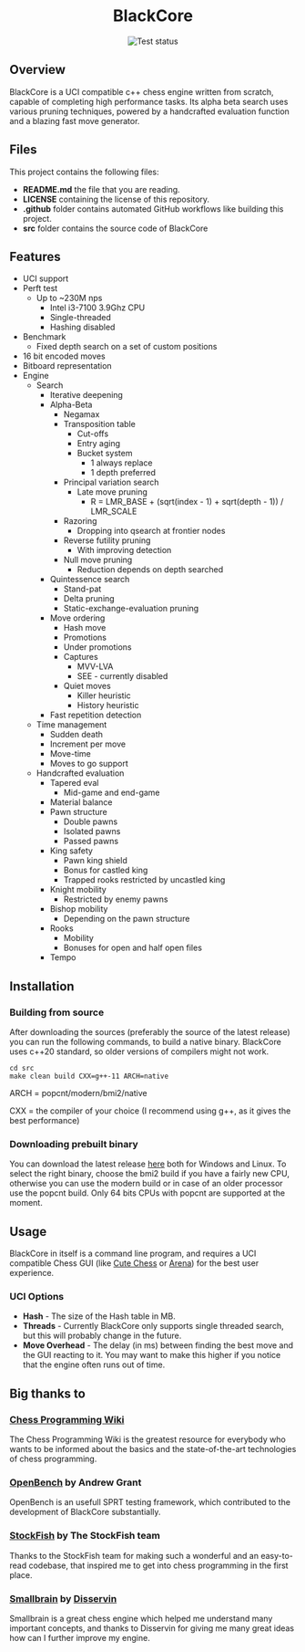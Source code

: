 <h1 align="center">BlackCore</h1>
<div align="center">
    <img src="https://github.com/SzilBalazs/BlackCore/actions/workflows/build.yml/badge.svg" alt="Test status">
</div>

## Overview

BlackCore is a UCI compatible c++ chess engine written from scratch, capable of completing high performance tasks.
Its alpha beta search uses various pruning techniques, powered by a handcrafted evaluation function and a blazing fast
move generator.

## Files

This project contains the following files:

- **README.md** the file that you are reading.
- **LICENSE** containing the license of this repository.
- **.github** folder contains automated GitHub workflows like building this project.
- **src** folder contains the source code of BlackCore

## Features

* UCI support
* Perft test
    * Up to ~230M nps
        * Intel i3-7100 3.9Ghz CPU
        * Single-threaded
        * Hashing disabled
* Benchmark
    * Fixed depth search on a set of custom positions
* 16 bit encoded moves
* Bitboard representation
* Engine
    * Search
        * Iterative deepening
        * Alpha-Beta
            * Negamax
            * Transposition table
                * Cut-offs
                * Entry aging
                * Bucket system
                    * 1 always replace
                    * 1 depth preferred
            * Principal variation search
                * Late move pruning
                    * R = LMR_BASE + (sqrt(index - 1) + sqrt(depth - 1)) / LMR_SCALE
            * Razoring
                * Dropping into qsearch at frontier nodes
            * Reverse futility pruning
                * With improving detection
            * Null move pruning
                * Reduction depends on depth searched
        * Quintessence search
            * Stand-pat
            * Delta pruning
            * Static-exchange-evaluation pruning
        * Move ordering
            * Hash move
            * Promotions
            * Under promotions
            * Captures
                * MVV-LVA
                * SEE - currently disabled
            * Quiet moves
                * Killer heuristic
                * History heuristic
        * Fast repetition detection
    * Time management
        * Sudden death
        * Increment per move
        * Move-time
        * Moves to go support
    * Handcrafted evaluation
        * Tapered eval
            * Mid-game and end-game
        * Material balance
        * Pawn structure
            * Double pawns
            * Isolated pawns
            * Passed pawns
        * King safety
            * Pawn king shield
            * Bonus for castled king
            * Trapped rooks restricted by uncastled king
        * Knight mobility
            * Restricted by enemy pawns
        * Bishop mobility
            * Depending on the pawn structure
        * Rooks
            * Mobility
            * Bonuses for open and half open files
        * Tempo

## Installation

### Building from source

After downloading the sources (preferably the source of the latest release) you can run the following commands, to build
a native binary.
BlackCore uses c++20 standard, so older versions of compilers might not work.

```
cd src
make clean build CXX=g++-11 ARCH=native
```

ARCH = popcnt/modern/bmi2/native

CXX = the compiler of your choice (I recommend using g++, as it gives the best performance)

### Downloading prebuilt binary

You can download the latest release <a href="https://github.com/SzilBalazs/BlackCore/releases/latest">here</a> both for
Windows and Linux.
To select the right binary, choose the bmi2 build if you have a fairly new CPU, otherwise you can use the modern build
or in case of an older
processor use the popcnt build. Only 64 bits CPUs with popcnt are supported at the moment.

## Usage

BlackCore in itself is a command line program, and requires a UCI compatible
Chess GUI (like <a href="https://github.com/cutechess/cutechess">Cute Chess</a>
or <a href="http://www.playwitharena.de/">Arena</a>) for the best user experience.

### UCI Options

- **Hash** - The size of the Hash table in MB.
- **Threads** - Currently BlackCore only supports single threaded search, but this will probably change in the future.
- **Move Overhead** - The delay (in ms) between finding the best move and the GUI reacting to it. You may want to make
  this
  higher if you notice that the engine often runs out of time.

## Big thanks to

### <a href="https://www.chessprogramming.org/Main_Page">Chess Programming Wiki</a>

The Chess Programming Wiki is the greatest
resource for everybody who wants to be informed about the basics and the state-of-the-art technologies of chess
programming.

### <a href="https://github.com/AndyGrant/OpenBench">OpenBench</a> by Andrew Grant

OpenBench is an usefull SPRT testing framework, which contributed
to the development of BlackCore substantially.

### <a href="https://github.com/official-stockfish/Stockfish">StockFish</a> by The StockFish team

Thanks to the StockFish team for making such a wonderful and an easy-to-read codebase, that inspired me to get into
chess programming in the first place.

### <a href="https://github.com/Disservin/Smallbrain">Smallbrain</a> by <a href="https://github.com/Disservin">Disservin</a>

Smallbrain is a great chess engine which helped me understand many important concepts, and thanks to Disservin for
giving me many great ideas how can I further improve my engine.


